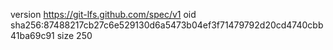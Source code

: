 version https://git-lfs.github.com/spec/v1
oid sha256:87488217cb27c6e529130d6a5473b04ef3f71479792d20cd4740cbb41ba69c91
size 250

